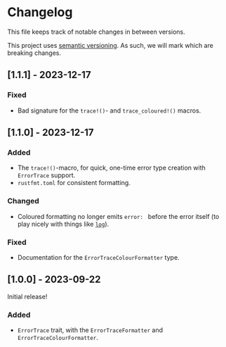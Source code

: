 # Changelog
This file keeps track of notable changes in between versions.

This project uses [semantic versioning](https://semver.org). As such, we will mark which are breaking changes.


## [1.1.1] - 2023-12-17
### Fixed
- Bad signature for the `trace!()`- and `trace_coloured!()` macros.


## [1.1.0] - 2023-12-17
### Added
- The `trace!()`-macro, for quick, one-time error type creation with `ErrorTrace` support.
- `rustfmt.toml` for consistent formatting.

### Changed
- Coloured formatting no longer emits `error: ` before the error itself (to play nicely with things like [`log`](https://crates.io/crates/log)).

### Fixed
- Documentation for the `ErrorTraceColourFormatter` type.


## [1.0.0] - 2023-09-22
Initial release!

### Added
- `ErrorTrace` trait, with the `ErrorTraceFormatter` and `ErrorTraceColourFormatter`.
